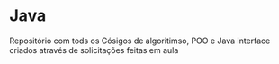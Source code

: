 # Java
 Repositório com tods os Cósigos de algoritimso, POO e Java interface criados através de solicitações feitas em aula
